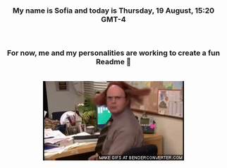 


<div align="center">
<h3 >My name is Sofia and today is Thursday, 19 August, 15:20 GMT-4</h3><br>
<h3 >For now, me and my personalities are working to create a fun Readme 👋
</h3><br>
<img src='img/dwight.gif' alt='working...'/>
</div>
